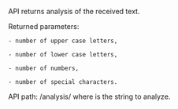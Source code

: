 API returns analysis of the received text. 

Returned parameters:
 
	- number of upper case letters,
	
	- number of lower case letters,
	
	- number of numbers,
	
	- number of special characters.

API path: /analysis/<text> where <text> is the string to analyze.

